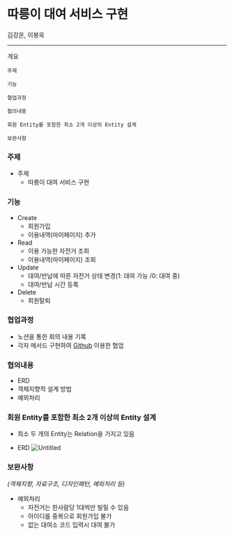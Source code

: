 # 따릉이 대여 서비스 구현
  김강온, 이봉욱

---

개요

    주제

    기능

    협업과정

    협의내용

    회원 Entity를 포함한 최소 2개 이상의 Entity 설계

    보완사항

### 주제

- 주제
    - 따릉이 대여 서비스 구현

### 기능

- Create
    - 회원가입
    - 이용내역(마이페이지) 추가
- Read
    - 이용 가능한 자전거 조회
    - 이용내역(마이페이지) 조회
- Update
    - 대여/반납에 따른 자전거 상태 변경(1: 대여 가능 /0: 대여 중)
    - 대여/반납 시간 등록
- Delete
    - 회원탈퇴

### 협업과정

- 노션을 통한 회의 내용 기록
- 각자 메서드 구현하여 [Github](https://github.com/kiv9908/seoulBike) 이용한 협업

### 협의내용

- ERD
- 객체지향적 설계 방법
- 예외처리

### 회원 Entity를 포함한 최소 2개 이상의 Entity 설계

- 최소 두 개의 Entity는 Relation을 가지고 있음

- ERD
![Untitled](https://github.com/kiv9908/seoulBike/assets/105219462/d5506dd4-ac26-4ac9-84c9-0c0b6b464443)

    

### 보완사항

*(객체지향, 자료구조, 디자인패턴, 예외처리 등)*

- 예외처리
    - 자전거는 한사람당 1대씩만 빌릴 수 있음
    - 아이디를 중복으로 회원가입 불가
    - 없는 대여소 코드 입력시 대여 불가
